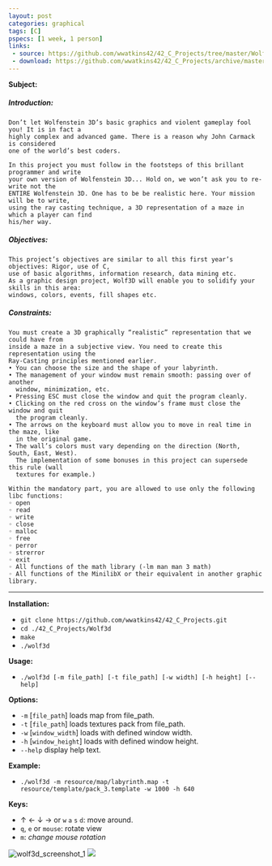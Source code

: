 ```yaml
---
layout: post
categories: graphical
tags: [C]
pspecs: [1 week, 1 person]
links:
 - source: https://github.com/wwatkins42/42_C_Projects/tree/master/Wolf3d
 - download: https://github.com/wwatkins42/42_C_Projects/archive/master.zip
---
```


__Subject:__
##### Introduction:
```
Don’t let Wolfenstein 3D’s basic graphics and violent gameplay fool you! It is in fact a
highly complex and advanced game. There is a reason why John Carmack is considered
one of the world’s best coders.

In this project you must follow in the footsteps of this brillant programmer and write
your own version of Wolfenstein 3D... Hold on, we won’t ask you to re-write not the
ENTIRE Wolfenstein 3D. One has to be be realistic here. Your mission will be to write,
using the ray casting technique, a 3D representation of a maze in which a player can find
his/her way.
```
##### Objectives:
```
This project’s objectives are similar to all this first year’s objectives: Rigor, use of C,
use of basic algorithms, information research, data mining etc.
As a graphic design project, Wolf3D will enable you to solidify your skills in this area:
windows, colors, events, fill shapes etc.
```
##### Constraints:
```
You must create a 3D graphically “realistic” representation that we could have from
inside a maze in a subjective view. You need to create this representation using the
Ray-Casting principles mentioned earlier.
• You can choose the size and the shape of your labyrinth.
• The management of your window must remain smooth: passing over of another
  window, minimization, etc.
• Pressing ESC must close the window and quit the program cleanly.
• Clicking on the red cross on the window’s frame must close the window and quit
  the program cleanly.
• The arrows on the keyboard must allow you to move in real time in the maze, like
  in the original game.
• The wall’s colors must vary depending on the direction (North, South, East, West).
  The implementation of some bonuses in this project can supersede this rule (wall
  textures for example.)

Within the mandatory part, you are allowed to use only the following libc functions:
◦ open
◦ read
◦ write
◦ close
◦ malloc
◦ free
◦ perror
◦ strerror
◦ exit
◦ All functions of the math library (-lm man man 3 math)
◦ All functions of the MinilibX or their equivalent in another graphic library.
```
---
__Installation:__

* `git clone https://github.com/wwatkins42/42_C_Projects.git`
* `cd ./42_C_Projects/Wolf3d`
* `make`
* `./wolf3d`

**Usage:**
* `./wolf3d [-m file_path] [-t file_path] [-w width] [-h height] [--help]`

**Options:**
* `-m` [`file_path`]      loads map from file_path.
* `-t` [`file_path`]      loads textures pack from file_path.
* `-w` [`window_width`] loads with defined window width.
* `-h` [`window_height`]  loads with defined window height.
* `--help`  display help text.

**Example:**
* `./wolf3d -m resource/map/labyrinth.map -t resource/template/pack_3.template -w 1000 -h 640`

**Keys:**
* &#8593; &#8592; &#8595; &#8594; or `w` `a` `s` `d`: move around.
* `q`, `e` or `mouse`: rotate view
* `m`: *change mouse rotation*

![wolf3d_screenshot_1](https://cdn.rawgit.com/wwatkins42/42_C_Projects/master/screenshots/screenshot_wolf3d_1.png "wolf3d")
![](https://cdn.rawgit.com/wwatkins42/wwatkins42.github.io/c37d77c2/images/wolf3d_demo.gif)
